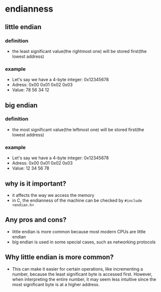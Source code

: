 # endianness

## little endian
### definition
- the least significant value(the rightmost one) will be stored first(the lowest address)

### example
- Let's say we have a 4-byte integer: 0x12345678
- Adress:	0x00	0x01	0x02	0x03
- Value:	78		56		34		12

## big endian
### definition
- the most significant value(the leftmost one) will be stored first(the lowest address)

### example
- Let's say we have a 4-byte integer: 0x12345678
- Adress:	0x00	0x01	0x02	0x03
- Value:	12		34		56		78

## why is it important?
- it affects the way we access the memory
- in C, the endianness of the machine can be checked by `#include <endian.h>`

## Any pros and cons?
- little endian is more common because most modern CPUs are little endian
- big endian is used in some special cases, such as networking protocols

## Why little endian is more common?
- This can make it easier for certain operations, like incrementing a number, because the least significant byte is accessed first. However, when interpreting the entire number, it may seem less intuitive since the most significant byte is at a higher address.